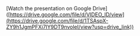 [Watch the presentation on Google Drive]
([https://drive.google.com/file/d/VIDEO_ID/view](https://drive.google.com/file/d/1TSAspX-ZY9h1JgmPFXi7IY9DT9nvoleI/view?usp=drive_link))
